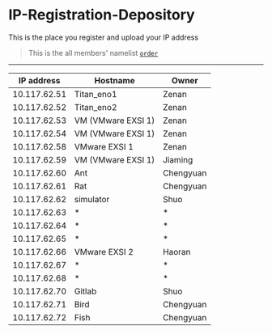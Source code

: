 # IP-Registration-Depository
This is the place you register and upload your IP address

> This is the all members' namelist [`order`](https://github.com/fnlab738/Weekly-Discussions-Archive/blob/master/namelist.md)


----

| IP address | Hostname | Owner |
|------------|----------|-------|
| 10.117.62.51 | Titan_eno1 | Zenan |
| 10.117.62.52 | Titan_eno2 | Zenan |
| 10.117.62.53 | VM (VMware EXSI 1) | Zenan |
| 10.117.62.54 | VM (VMware EXSI 1) | Zenan |
| 10.117.62.58 | VMware EXSI 1 | Zenan|
| 10.117.62.59 | VM (VMware EXSI 1) | Jiaming|
| 10.117.62.60 | Ant | Chengyuan |
| 10.117.62.61 | Rat | Chengyuan |
| 10.117.62.62 | simulator | Shuo |
| 10.117.62.63 | * | * |
| 10.117.62.64 | * | * |
| 10.117.62.65 | * | * |
| 10.117.62.66 | VMware EXSI 2 | Haoran |
| 10.117.62.67 | * | * |
| 10.117.62.68 | * | * |
| 10.117.62.70 | Gitlab | Shuo |
| 10.117.62.71 | Bird | Chengyuan |
| 10.117.62.72 | Fish | Chengyuan |
